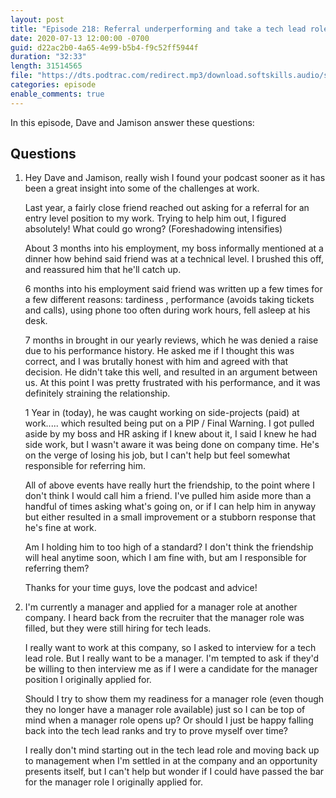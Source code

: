 ```yaml
---
layout: post
title: "Episode 218: Referral underperforming and take a tech lead role"
date: 2020-07-13 12:00:00 -0700
guid: d22ac2b0-4a65-4e99-b5b4-f9c52ff5944f
duration: "32:33"
length: 31514565
file: "https://dts.podtrac.com/redirect.mp3/download.softskills.audio/sse-218.mp3"
categories: episode
enable_comments: true
---
```


In this episode, Dave and Jamison answer these questions:

## Questions

1. Hey Dave and Jamison, really wish I found your podcast sooner as it has been a great insight into some of the challenges at work.
   
   Last year, a fairly close friend reached out asking for a referral for an entry level position to my work. Trying to help him out, I figured absolutely!  What could go wrong? (Foreshadowing intensifies)
   
   About 3 months into his employment, my boss informally mentioned at a dinner how behind said friend was at a technical level.  I brushed this off, and reassured him that he'll catch up.
   
   6 months into his employment said friend was written up a few times for a few different reasons:  tardiness , performance (avoids taking tickets and calls), using phone too often during work hours, fell asleep at his desk.
   
   7 months in brought in our yearly reviews, which he was denied a raise due to his performance history.  He asked me if I thought this was correct, and I was brutally honest with him and agreed with that decision. He didn't take this well, and resulted in an argument between us.  At this point I was pretty frustrated with his performance, and it was definitely straining the relationship.
   
   1 Year in (today), he was caught working on side-projects (paid) at work..... which resulted being put on a PIP / Final Warning.  I got pulled aside by my boss and HR asking if I knew about it, I said I knew he had side work, but I wasn't aware it was being done on company time. He's on the verge of losing his job, but I can't help but feel somewhat responsible for referring him.
   
   All of above events have really hurt the friendship, to the point where I don't think I would call him a friend. I've pulled him aside more than a handful of times asking what's going on, or if I can help him in anyway but either resulted in a small improvement or a stubborn response that he's fine at work.
   
   Am I holding him to too high of a standard?  I don't think the friendship will heal anytime soon, which I am fine with, but am I responsible for referring them?
   
   Thanks for your time guys, love the podcast and advice!


2. I'm currently a manager and applied for a manager role at another company. I heard back from the recruiter that the manager role was filled, but they were still hiring for tech leads.
   
   I really want to work at this company, so I asked to interview for a tech lead role. But I really want to be a manager. I'm tempted to ask if they'd be willing to then interview me as if I were a candidate for the manager position I originally applied for.
   
   Should I try to show them my readiness for a manager role (even though they no longer have a manager role available) just so I can be top of mind when a manager role opens up? Or should I just be happy falling back into the tech lead ranks and try to prove myself over time?
   
   I really don't mind starting out in the tech lead role and moving back up to management when I'm settled in at the company and an opportunity presents itself, but I can't help but wonder if I could have passed the bar for the manager role I originally applied for.
